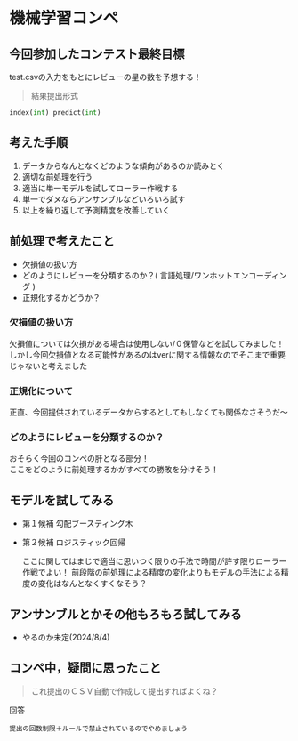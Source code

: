 # 機械学習コンペ


## 今回参加したコンテスト最終目標
test.csvの入力をもとにレビューの星の数を予想する！
> 結果提出形式
```python
index(int) predict(int)
```

## 考えた手順
1.  データからなんとなくどのような傾向があるのか読みとく  
1.  適切な前処理を行う
1.  適当に単一モデルを試してローラー作戦する
1.  単一でダメならアンサンブルなどいろいろ試す
1. 以上を繰り返して予測精度を改善していく


## 前処理で考えたこと

- 欠損値の扱い方
- どのようにレビューを分類するのか？(
    言語処理/ワンホットエンコーディング
)
- 正規化するかどうか？
### 欠損値の扱い方
欠損値については欠損がある場合は使用しない/０保管などを試してみました！  
しかし今回欠損値となる可能性があるのはverに関する情報なのでそこまで重要じゃないと考えました
### 正規化について
正直、今回提供されているデータからするとしてもしなくても関係なさそうだ～
### どのようにレビューを分類するのか？
おそらく今回のコンペの肝となる部分！  
ここをどのように前処理するかがすべての勝敗を分けそう！

## モデルを試してみる
- 第１候補 勾配ブースティング木
- 第２候補 ロジスティック回帰    　　
  
  ここに関してはまじで適当に思いつく限りの手法で時間が許す限りローラー作戦でよい！
前段階の前処理による精度の変化よりもモデルの手法による精度の変化はなんとなくすくなそう？


## アンサンブルとかその他もろもろ試してみる
- やるのか未定(2024/8/4)


## コンペ中，疑問に思ったこと
> これ提出のＣＳＶ自動で作成して提出すればよくね？

回答
```
提出の回数制限＋ルールで禁止されているのでやめましょう
```